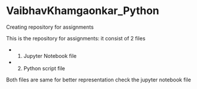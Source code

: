 # VaibhavKhamgaonkar_Python
Creating repository for assignments

This is the repository for assignments:
it consist of 2 files 
* 1. Jupyter Notebook file
* 2. Python script file


Both files are same for better representation check the jupyter notebook file




